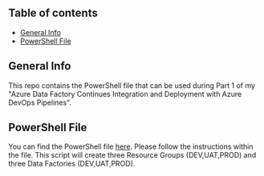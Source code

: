 ## Table of contents
* [General Info](#general-info)
* [PowerShell File](#powershell-file)

## General Info
This repo contains the PowerShell file that can be used during Part 1 of my "Azure Data Factory Continues Integration and Deployment with Azure DevOps Pipelines". 

## PowerShell File
You can find the PowerShell file [here](https://github.com/Ro-Maks/Azure-Powershell/blob/main/Azure-Resource-Creation-Script.ps1). Please follow the instructions within the file. 
This script will create three Resource Groups (DEV,UAT,PROD) and three Data Factories (DEV,UAT,PROD). 

